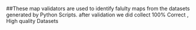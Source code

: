 ##These map validators are used to identify falulty maps from the datasets generated by Python Scripts. after validation we did collect 100% Correct , High quality Datasets
